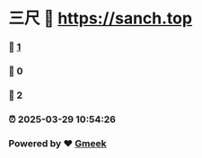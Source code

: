 # 三尺 :link: https://sanch.top 
### :page_facing_up: [1](https://sanch.top/tag.html) 
### :speech_balloon: 0 
### :hibiscus: 2 
### :alarm_clock: 2025-03-29 10:54:26 
### Powered by :heart: [Gmeek](https://github.com/Meekdai/Gmeek)
